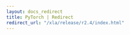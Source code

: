 ```yaml
---
layout: docs_redirect
title: PyTorch | Redirect
redirect_url: "/xla/release/r2.4/index.html"
---
```

